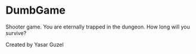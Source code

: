 # DumbGame
Shooter game. You are eternally trapped in the dungeon. How long will you survive? 

Created by Yasar Guzel
